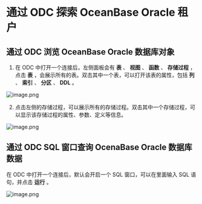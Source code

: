 通过 ODC 探索 OceanBase Oracle 租户 
==================================================



通过 ODC 浏览 OceanBase Oracle 数据库对象 
-----------------------------------------

1. 在 ODC 中打开一个连接后，左侧面板会有 **表** 、 **视图** 、 **函数** 、 **存储过程** ，点击 **表** ，会展示所有的表。双击其中一个表，可以打开该表的属性，包括 **列** 、 **索引** 、 **分区** 、 **DDL** 。

   




![image.png](https://help-static-aliyun-doc.aliyuncs.com/assets/img/zh-CN/6901155061/p148891.png "image.png")

2. 点击左侧的存储过程，可以展示所有的存储过程。双击其中一个存储过程，可以显示该存储过程的属性、参数、定义等信息。




![image.png](https://help-static-aliyun-doc.aliyuncs.com/assets/img/zh-CN/6901155061/p148892.png "image.png")

通过 ODC SQL 窗口查询 OcenaBase Oracle 数据库数据 
-----------------------------------------------

在 ODC 中打开一个连接后，默认会开启一个 SQL 窗口，可以在里面输入 SQL 语句，并点击 **运行** 。

![image.png](https://help-static-aliyun-doc.aliyuncs.com/assets/img/zh-CN/6901155061/p148893.png "image.png")
